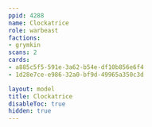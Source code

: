 ```yaml
---
ppid: 4288
name: Clockatrice
role: warbeast
factions:
- grymkin
scans: 2
cards:
- a885c5f5-591e-3a62-b54e-df10b856e6f4
- 1d28e7ce-e986-32a0-bf9d-49965a350c3d

layout: model
title: Clockatrice
disableToc: true
hidden: true
---
```

